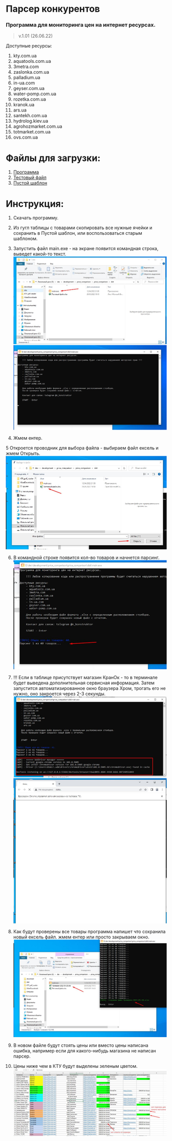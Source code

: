 # Парсер конкурентов
### Программа для мониторинга цен на интернет ресурсах.
>v.1.01 (26.06.22)

Доступные ресурсы:
1. kty.com.ua
2. aquatools.com.ua
3. 3metra.com
4. zaslonka.com.ua
5. palladium.ua
6. in-ua.com
7. geyser.com.ua
8. water-pomp.com.ua
9. rozetka.com.ua
10. kranok.ua
11. ars.ua
12. santekh.com.ua
13. hydrolog.kiev.ua
14. agrohozmarket.com.ua
15. totmarket.com.ua
16. ovs.com.ua

# Файлы для загрузки:
1. [Программа](src/download/main.exe)
2. [Тестовый файл](src/download/Тестовый%20файл.xlsx)
2. [Пустой шаблон](src/download/Пустой%20шаблон.xlsx)


# Инструкция:
1. Скачать программу.


2. Из гугл таблицы с товарами скопировать все нужные ячейки и сохранить в Пустой шаблон, 
или воспользоваться старым шаблоном.


3. Запустить файл main.exe - на экране появится командная строка, выведет какой-то текст.
![Запустить программу](src/images/1.jpg)
![Запуск терминала и информациооного окна](src/images/2.jpg)


4. Жмем ентер.


5 Откроется проводник для выбора файла - выбираем файл ексель и жмем Открыть.
![Запустить программу](src/images/3.jpg)


6. В командной строке появится кол-во товаров и начнется парсинг.
![Запустить программу](src/images/4.jpg)


7. !!! Если в таблице присутствует магазин КранОк - то в терминале будет выведена дополнительная сервисная информация. 
Затем запустится автоматизированное окно браузера Хром, трогать его не нужно, оно закроется через 2-3 секунды. 
![Запустить программу](src/images/5.jpg)
![Запустить программу](src/images/6.jpg)


9. Как будут проверены все товары программа напишет что сохранила новый ексель файл. жмем ентер или просто закрываем окно.
![Запустить программу](src/images/7.jpg)


10. В новом файле будут стоять цены или вместо цены написана ошибка, например если для какого-нибудь магазина не написан парсер.


12. Цены ниже чем в КТУ будут выделены зеленым цветом.
![Запустить программу](src/images/8.jpg)